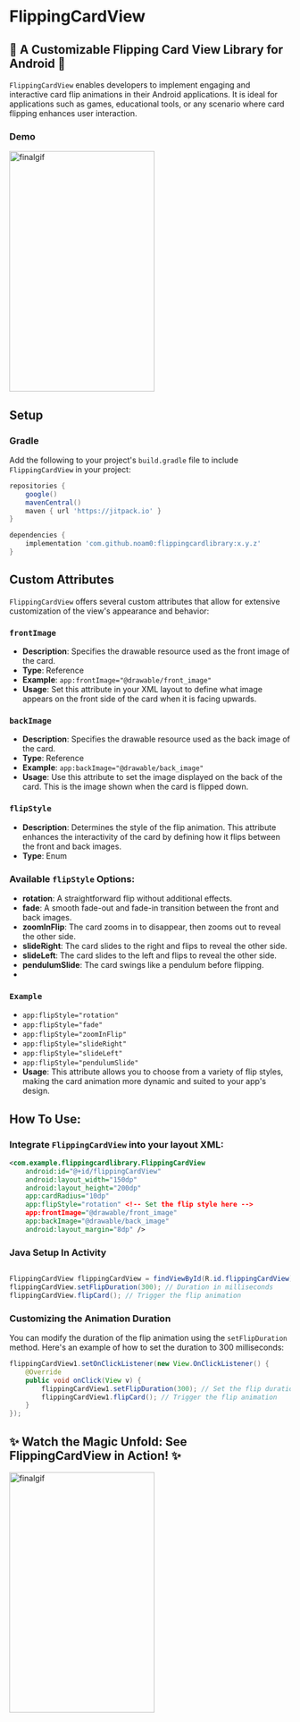 # FlippingCardView

## 🚀 A Customizable Flipping Card View Library for Android 🚀

`FlippingCardView` enables developers to implement engaging and interactive card flip animations in their Android applications. It is ideal for applications such as games, educational tools, or any scenario where card flipping enhances user interaction.

### Demo

<img src="https://github.com/user-attachments/assets/aa024633-cf8d-4f8b-8448-929a851228f7" width="260" height="430" alt="finalgif">

## Setup

### Gradle

Add the following to your project's `build.gradle` file to include `FlippingCardView` in your project:

```gradle
repositories {
    google()
    mavenCentral()
    maven { url 'https://jitpack.io' }
}

dependencies {
    implementation 'com.github.noam0:flippingcardlibrary:x.y.z'
}


```
## Custom Attributes

`FlippingCardView` offers several custom attributes that allow for extensive customization of the view's appearance and behavior:

### `frontImage`
- **Description**: Specifies the drawable resource used as the front image of the card.
- **Type**: Reference
- **Example**: `app:frontImage="@drawable/front_image"`
- **Usage**: Set this attribute in your XML layout to define what image appears on the front side of the card when it is facing upwards.

### `backImage`
- **Description**: Specifies the drawable resource used as the back image of the card.
- **Type**: Reference
- **Example**: `app:backImage="@drawable/back_image"`
- **Usage**: Use this attribute to set the image displayed on the back of the card. This is the image shown when the card is flipped down.

### `flipStyle`
- **Description**: Determines the style of the flip animation. This attribute enhances the interactivity of the card by defining how it flips between the front and back images.
- **Type**: Enum
### Available `flipStyle` Options:

- **rotation**: A straightforward flip without additional effects.
- **fade**: A smooth fade-out and fade-in transition between the front and back images.
- **zoomInFlip**: The card zooms in to disappear, then zooms out to reveal the other side.
- **slideRight**: The card slides to the right and flips to reveal the other side.
- **slideLeft**: The card slides to the left and flips to reveal the other side.
- **pendulumSlide**: The card swings like a pendulum before flipping.
- 
### `Example`
- `app:flipStyle="rotation"`
- `app:flipStyle="fade"`
- `app:flipStyle="zoomInFlip"`
- `app:flipStyle="slideRight"`
- `app:flipStyle="slideLeft"`
- `app:flipStyle="pendulumSlide"`
- **Usage**: This attribute allows you to choose from a variety of flip styles, making the card animation more dynamic and suited to your app's design.



## How To Use:

### Integrate `FlippingCardView` into your layout XML:

```xml
<com.example.flippingcardlibrary.FlippingCardView
    android:id="@+id/flippingCardView"
    android:layout_width="150dp"
    android:layout_height="200dp"
    app:cardRadius="10dp"
    app:flipStyle="rotation" <!-- Set the flip style here -->
    app:frontImage="@drawable/front_image"
    app:backImage="@drawable/back_image"
    android:layout_margin="8dp" />

```
<h3>Java Setup In Activity</h3>

```java

FlippingCardView flippingCardView = findViewById(R.id.flippingCardView);
flippingCardView.setFlipDuration(300); // Duration in milliseconds
flippingCardView.flipCard(); // Trigger the flip animation
```


### Customizing the Animation Duration

You can modify the duration of the flip animation using the `setFlipDuration` method. Here's an example of how to set the duration to 300 milliseconds:

```java
flippingCardView1.setOnClickListener(new View.OnClickListener() {
    @Override
    public void onClick(View v) {
        flippingCardView1.setFlipDuration(300); // Set the flip duration to 300ms
        flippingCardView1.flipCard(); // Trigger the flip animation
    }
});
```

## ✨ Watch the Magic Unfold: See FlippingCardView in Action! ✨
<img src="https://github.com/user-attachments/assets/736dc8a9-8b81-4361-95f1-f682173a4ffb" width="260" height="430" alt="finalgif">



